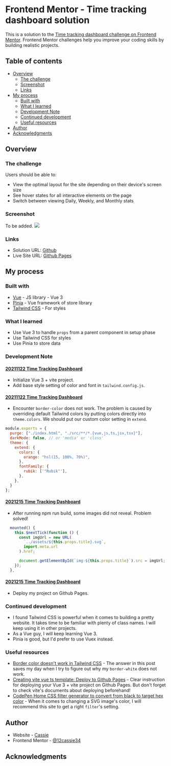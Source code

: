 # Frontend Mentor - Time tracking dashboard solution

This is a solution to the [Time tracking dashboard challenge on Frontend Mentor](https://www.frontendmentor.io/challenges/time-tracking-dashboard-UIQ7167Jw). Frontend Mentor challenges help you improve your coding skills by building realistic projects. 

## Table of contents

- [Overview](#overview)
  - [The challenge](#the-challenge)
  - [Screenshot](#screenshot)
  - [Links](#links)
- [My process](#my-process)
  - [Built with](#built-with)
  - [What I learned](#what-i-learned)
  - [Development Note](#development-note)
  - [Continued development](#continued-development)
  - [Useful resources](#useful-resources)
- [Author](#author)
- [Acknowledgments](#acknowledgments)

## Overview

### The challenge

Users should be able to:

- View the optimal layout for the site depending on their device's screen size
- See hover states for all interactive elements on the page
- Switch between viewing Daily, Weekly, and Monthly stats

### Screenshot

To be added.
![](./screenshot.jpg)

### Links

- Solution URL: [Github](https://github.com/12cassie34/time_tracking_dashboard)
- Live Site URL: [Github Pages](https://12cassie34.github.io/time_tracking_dashboard/)

## My process

### Built with

- [Vue](https://vuejs.org/) - JS library - Vue 3
- [Pinia](https://pinia.esm.dev/) - Vue framework of store library
- [Tailwind CSS](https://tailwindcss.com/) - For styles

### What I learned

- Use Vue 3 to handle `props` from a parent component in setup phase
- Use Tailwind CSS for styles
- Use Pinia to store data

### Development Note
#### [20211122 Time Tracking Dashboard](https://hackmd.io/@12Cassie34/SkPfmcOOK)
- Initialize Vue 3 + vite project.
- Add base style setting of color and font in `tailwind.config.js`.

#### [20211122 Time Tracking Dashboard](https://hackmd.io/@12Cassie34/HJJUOEF_Y)
- Encounter `border-color` does not work. The problem is caused by overriding default Tailwind colors by putting colors directly into `theme.colors`. We should put our custom color setting in `extend`.
```js
module.exports = {
  purge: ["./index.html", "./src/**/*.{vue,js,ts,jsx,tsx}"],
  darkMode: false, // or 'media' or 'class'
  theme: {
    extend: {
      colors: {
        orange: "hsl(15, 100%, 70%)",
      },
      fontFamily: {
        rubik: ['"Rubik"'],
      },
    },
  }
};
```
#### [2021215 Time Tracking Dashboard](https://hackmd.io/@12Cassie34/SkfhpQvcY)
- After running npm run build, some images did not reveal. Problem solved!
```js
  mounted() {
    this.$nextTick(function () {
      const imgUrl = new URL(
        `../assets/${this.props.title}.svg`,
        import.meta.url
      ).href;

      document.getElementById(`img-${this.props.title}`).src = imgUrl;
    });
  },
```

#### [2021215 Time Tracking Dashboard](https://hackmd.io/@12Cassie34/SyHb5ZPcK)
- Deploy my project on Github Pages.


### Continued development
- I found Tailwind CSS is powerful when it comes to building a pretty website. It takes time to be familiar with plenty of class names. I will keep using it in other projects.
- As a Vue guy, I will keep learning Vue 3.
- Pinia is good, but I'd prefer to use Vuex instead.

### Useful resources

- [Border color doesn't work in Tailwind CSS](https://stackoverflow.com/questions/68320264/border-color-doesnt-work-in-tailwind-css) - The answer in this post saves my day when I try to figure out why my `border-white` does not work.
- [Creating vite vue ts template: Deploy to Github Pages](https://dev.to/imomaliev/creating-vite-vue-ts-template-deploy-to-github-pages-4c88) - Clear instruction for deploying your Vue 3 + vite project on Github Pages. But don't forget to check vite's documents about deploying beforehand!
- [CodePen Home
CSS filter generator to convert from black to target hex color](https://codepen.io/sosuke/pen/Pjoqqp) - When it comes to changing a SVG image's color, I will recommend this site to get a right `filter`'s setting.

## Author

- Website - [Cassie](https://medium.com/@cassiecoding)
- Frontend Mentor - [@12cassie34](https://www.frontendmentor.io/profile/12cassie34)

## Acknowledgments
